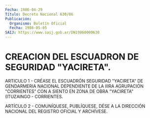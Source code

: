 ```yaml
---
Fecha: 1986-04-29
Título: Decreto Nacional 630/86
Publicación:
  Organismo: Boletín Oficial
  Fecha: 1986-05-05
SAIJ: https://www.saij.gob.ar/DN19860000630
---
```

# CREACION DEL ESCUADRON DE SEGURIDAD "YACIRETA".

<a id="1"></a>
ARTICULO  1  -  CRÉASE  EL  ESCUADRÓN  SEGURIDAD "YACIRETA" DE GENDARMERIA NACIONAL DEPENDIENTE DE LA IIIRA AGRUPACIÓN "CORRIENTES" CON A SIENTO EN ZONA DE OBRA "YACIRETA"  (ITUZAINGO  - CORRIENTES.

<a id="2"></a>
ARTÍCULO  2  -  COMUNÍQUESE,  PUBLÍQUESE,  DÉSE A LA DIRECCIÓN NACIONAL DEL REGISTRO OFICIAL Y ARCHÍVESE.
